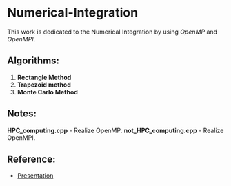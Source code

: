 # Numerical-Integration 
This work is dedicated to the Numerical Integration by using _OpenMP_ and _OpenMPI_.

## Algorithms:
1. **Rectangle Method**
2. **Trapezoid method**
3.  **Monte Carlo Method**
   
## Notes:
**HPC_computing.cpp** - Realize OpenMP.
**not_HPC_computing.cpp** - Realize OpenMPI.
   
## Reference:
- [Presentation](https://gamma.app/docs/3km2r4pyh48ob0z)
